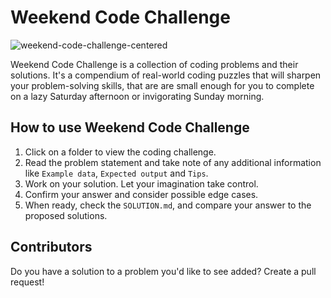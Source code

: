 # Weekend Code Challenge

![weekend-code-challenge-centered](https://user-images.githubusercontent.com/6524512/102009004-f07c1b80-3d77-11eb-95ad-2a4b5ea3229f.png)

Weekend Code Challenge is a collection of coding problems and their solutions.
It's a compendium of real-world coding puzzles that will sharpen your problem-solving skills, that are are small enough for you to complete on a lazy Saturday afternoon or invigorating Sunday morning.

## How to use Weekend Code Challenge

1. Click on a folder to view the coding challenge.
2. Read the problem statement and take note of any additional information like `Example data`, `Expected output` and `Tips`.
3. Work on your solution. Let your imagination take control.
4. Confirm your answer and consider possible edge cases.
5. When ready, check the `SOLUTION.md`, and compare your answer to the proposed solutions.

## Contributors

Do you have a solution to a problem you'd like to see added? Create a pull request!
